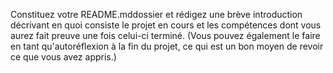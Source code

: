 Constituez votre README.mddossier et rédigez une brève introduction décrivant en quoi consiste le projet en cours et les compétences dont vous aurez fait preuve une fois celui-ci terminé. (Vous pouvez également le faire en tant qu'autoréflexion à la fin du projet, ce qui est un bon moyen de revoir ce que vous avez appris.)